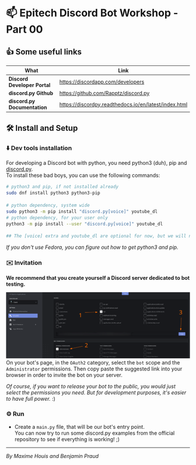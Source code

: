 # :mailbox: Epitech Discord Bot Workshop - Part 00
## :+1: Some useful links

 What | Link
------|------
**Discord Developer Portal**|https://discordapp.com/developers
**discord.py Github**|https://github.com/Rapptz/discord.py
**discord.py Documentation**|https://discordpy.readthedocs.io/en/latest/index.html

## :hammer_and_wrench: Install and Setup
### :arrow_down: Dev tools installation

For developing a Discord bot with python, you need python3 (duh), pip and [discord.py](https://github.com/Rapptz/discord.py).  
To install these bad boys, you can use the following commands:

```bash
# python3 and pip, if not installed already
sudo dnf install python3 python3-pip

# python dependency, system wide
sudo python3 -m pip install "discord.py[voice]" youtube_dl
# python dependency, for your user only
python3 -m pip install --user "discord.py[voice]" youtube_dl

## The [voice] extra and youtube_dl are optional for now, but we will need them for part 03.
```

*If you don't use Fedora, you can figure out how to get python3 and pip.*

### :envelope: Invitation

**We recommend that you create yourself a Discord server dedicated to bot testing.**

![Image](Assets/invite.png)  
On your bot's page, in the `OAuth2` category, select the `bot` scope and the `Administrator` permissions. Then copy paste the suggested link into your browser in order to invite the bot on your server.

*Of course, if you want to release your bot to the public, you would just select the permissions you need. But for development purposes, it's easier to have full power.* :)

### :gear: Run

* Create a `main.py` file, that will be our bot's entry point.  
You can now try to run some discord.py examples from the official repository to see if everything is working! ;)

---

*By Maxime Houis and Benjamin Praud*
